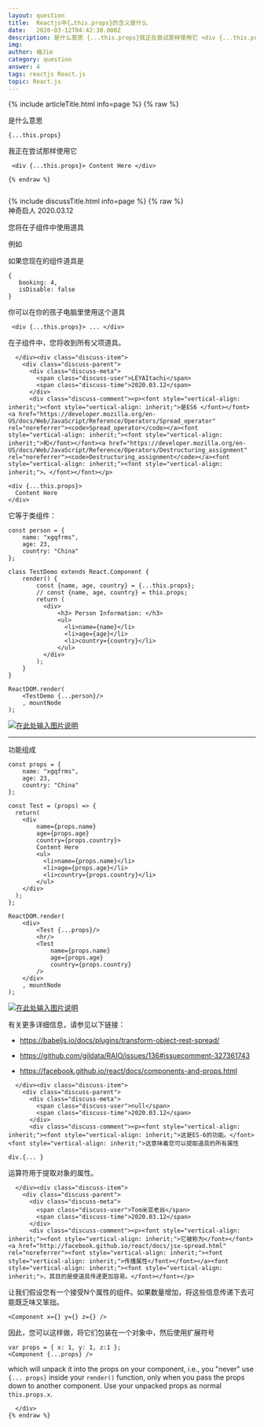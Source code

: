 ```yaml
---
layout: question
title:  Reactjs中{…this.props}的含义是什么
date:   2020-03-12T04:42:38.000Z
description: 是什么意思 {...this.props}我正在尝试那样使用它 <div {...this.props}> Content Here </d...
img: 
author: 梅Jim
category: question
answer: 4
tags: reactjs React.js
topic: React.js
---
```

<div class="article-root">
  <div class="article">
    {% include articleTitle.html info=page %}
    {% raw %}
    <div class="article-content"><p><font style="vertical-align: inherit;"><font style="vertical-align: inherit;">是什么意思 </font></font></p>

<pre><code>{...this.props}
</code></pre>

<p><font style="vertical-align: inherit;"><font style="vertical-align: inherit;">我正在尝试那样使用它</font></font></p>

<pre><code> &lt;div {...this.props}&gt; Content Here &lt;/div&gt;
</code></pre></div>
    {% endraw %}
  </div>
  <p style="height: 0;width:0;overflow: hidden;"> 第949篇《Reactjs中{…this.props}的含义是什么》来自Winter(https://github.com/aiyld/aiyld.github.io)的站点</p>
  <div class="discuss-wrapper">
    {% include discussTitle.html info=page %}
    {% raw %}
    <div class="discuss-item">
        <div class="discuss-parent">
          <div class="discuss-meta">
            <span class="discuss-user">神奇启人</span>
            <span class="discuss-time">2020.03.12</span>
          </div>
          <div class="discuss-comment"><p><font style="vertical-align: inherit;"><font style="vertical-align: inherit;">您将在子组件中使用道具</font></font></p>

<p><font style="vertical-align: inherit;"><font style="vertical-align: inherit;">例如 </font></font></p>

<p><font style="vertical-align: inherit;"><font style="vertical-align: inherit;">如果您现在的组件道具是</font></font></p>

<pre><code>{<font></font>
   booking: 4,<font></font>
   isDisable: false<font></font>
}<font></font>
</code></pre>

<p><font style="vertical-align: inherit;"><font style="vertical-align: inherit;">你可以在你的孩子电脑里使用这个道具</font></font></p>

<pre><code> &lt;div {...this.props}&gt; ... &lt;/div&gt;
</code></pre>

<p><font style="vertical-align: inherit;"><font style="vertical-align: inherit;">在子组件中，您将收到所有父项道具。</font></font></p></div>
        </div>
        
      </div><div class="discuss-item">
        <div class="discuss-parent">
          <div class="discuss-meta">
            <span class="discuss-user">LEYAItachi</span>
            <span class="discuss-time">2020.03.12</span>
          </div>
          <div class="discuss-comment"><p><font style="vertical-align: inherit;"><font style="vertical-align: inherit;">是ES6 </font></font><a href="https://developer.mozilla.org/en-US/docs/Web/JavaScript/Reference/Operators/Spread_operator" rel="noreferrer"><code>Spread_operator</code></a><font style="vertical-align: inherit;"><font style="vertical-align: inherit;">和</font></font><a href="https://developer.mozilla.org/en-US/docs/Web/JavaScript/Reference/Operators/Destructuring_assignment" rel="noreferrer"><code>Destructuring_assignment</code></a><font style="vertical-align: inherit;"><font style="vertical-align: inherit;">。</font></font></p>

<pre><code>&lt;div {...this.props}&gt;<font></font>
  Content Here<font></font>
&lt;/div&gt;<font></font>
</code></pre>

<p><font style="vertical-align: inherit;"><font style="vertical-align: inherit;">它等于类组件：</font></font></p>

<pre><code>const person = {<font></font>
    name: "xgqfrms",<font></font>
    age: 23,<font></font>
    country: "China"<font></font>
};<font></font>
<font></font>
class TestDemo extends React.Component {<font></font>
    render() {<font></font>
        const {name, age, country} = {...this.props};<font></font>
        // const {name, age, country} = this.props;<font></font>
        return (<font></font>
          &lt;div&gt;<font></font>
              &lt;h3&gt; Person Information: &lt;/h3&gt;<font></font>
              &lt;ul&gt;<font></font>
                &lt;li&gt;name={name}&lt;/li&gt;<font></font>
                &lt;li&gt;age={age}&lt;/li&gt;<font></font>
                &lt;li&gt;country={country}&lt;/li&gt;<font></font>
              &lt;/ul&gt;<font></font>
          &lt;/div&gt;<font></font>
        );<font></font>
    }<font></font>
}<font></font>
<font></font>
ReactDOM.render(<font></font>
    &lt;TestDemo {...person}/&gt;<font></font>
    , mountNode<font></font>
);<font></font>
</code></pre>

<p><a href="https://i.stack.imgur.com/MXG57.png" rel="noreferrer"><img src="https://i.stack.imgur.com/MXG57.png" alt="在此处输入图片说明"></a></p>

<hr>

<p><font style="vertical-align: inherit;"><font style="vertical-align: inherit;">功能组成</font></font></p>

<pre><code>const props = {<font></font>
    name: "xgqfrms",<font></font>
    age: 23,<font></font>
    country: "China"<font></font>
};<font></font>
<font></font>
const Test = (props) =&gt; {<font></font>
  return(<font></font>
    &lt;div<font></font>
        name={props.name}<font></font>
        age={props.age}<font></font>
        country={props.country}&gt;<font></font>
        Content Here<font></font>
        &lt;ul&gt;<font></font>
          &lt;li&gt;name={props.name}&lt;/li&gt;<font></font>
          &lt;li&gt;age={props.age}&lt;/li&gt;<font></font>
          &lt;li&gt;country={props.country}&lt;/li&gt;<font></font>
        &lt;/ul&gt;<font></font>
    &lt;/div&gt;<font></font>
  );<font></font>
};<font></font>
<font></font>
ReactDOM.render(<font></font>
    &lt;div&gt;<font></font>
        &lt;Test {...props}/&gt;<font></font>
        &lt;hr/&gt;<font></font>
        &lt;Test <font></font>
            name={props.name}<font></font>
            age={props.age}<font></font>
            country={props.country}<font></font>
        /&gt;<font></font>
    &lt;/div&gt;<font></font>
    , mountNode<font></font>
);<font></font>
</code></pre>

<p><a href="https://i.stack.imgur.com/3F1Ll.png" rel="noreferrer"><img src="https://i.stack.imgur.com/3F1Ll.png" alt="在此处输入图片说明"></a></p>

<p><font style="vertical-align: inherit;"><font style="vertical-align: inherit;">有关更多详细信息，请参见以下链接：</font></font></p>

<ul>
<li><p><a href="https://babeljs.io/docs/plugins/transform-object-rest-spread/" rel="noreferrer"><font style="vertical-align: inherit;"><font style="vertical-align: inherit;">https://babeljs.io/docs/plugins/transform-object-rest-spread/</font></font></a></p></li>
<li><p><a href="https://github.com/gildata/RAIO/issues/136#issuecomment-327361743" rel="noreferrer"><font style="vertical-align: inherit;"><font style="vertical-align: inherit;">https://github.com/gildata/RAIO/issues/136#issuecomment-327361743</font></font></a></p></li>
<li><p><a href="https://facebook.github.io/react/docs/components-and-props.html" rel="noreferrer"><font style="vertical-align: inherit;"><font style="vertical-align: inherit;">https://facebook.github.io/react/docs/components-and-props.html</font></font></a></p></li>
</ul></div>
        </div>
        
      </div><div class="discuss-item">
        <div class="discuss-parent">
          <div class="discuss-meta">
            <span class="discuss-user">null</span>
            <span class="discuss-time">2020.03.12</span>
          </div>
          <div class="discuss-comment"><p><font style="vertical-align: inherit;"><font style="vertical-align: inherit;">这是ES-6的功能。</font><font style="vertical-align: inherit;">这意味着您可以提取道具的所有属性 
</font></font><code>div.{... }</code></p>

<p><font style="vertical-align: inherit;"><font style="vertical-align: inherit;">运算符用于提取对象的属性。</font></font></p></div>
        </div>
        
      </div><div class="discuss-item">
        <div class="discuss-parent">
          <div class="discuss-meta">
            <span class="discuss-user">Tom米亚老丝</span>
            <span class="discuss-time">2020.03.12</span>
          </div>
          <div class="discuss-comment"><p><font style="vertical-align: inherit;"><font style="vertical-align: inherit;">它被称为</font></font><a href="http://facebook.github.io/react/docs/jsx-spread.html" rel="noreferrer"><font style="vertical-align: inherit;"><font style="vertical-align: inherit;">传播属性</font></font></a><font style="vertical-align: inherit;"><font style="vertical-align: inherit;">，其目的是使道具传递更加容易。</font></font></p>

<p><font style="vertical-align: inherit;"><font style="vertical-align: inherit;">让我们假设您有一个接受N个属性的组件。</font><font style="vertical-align: inherit;">如果数量增加，将这些信息传递下去可能既乏味又笨拙。</font></font></p>

<pre><code>&lt;Component x={} y={} z={} /&gt;
</code></pre>

<p><font style="vertical-align: inherit;"><font style="vertical-align: inherit;">因此，您可以这样做，将它们包装在一个对象中，然后使用扩展符号</font></font></p>

<pre><code>var props = { x: 1, y: 1, z:1 };<font></font>
&lt;Component {...props} /&gt;<font></font>
</code></pre>

<p>which will unpack it into the props on your component, i.e., you "never" use <code>{... props}</code> inside your <code>render()</code> function, only when you pass the props down to another component. Use your unpacked props as normal <code>this.props.x</code>.</p></div>
        </div>
        
      </div>
    {% endraw %}
  </div>
<div>
